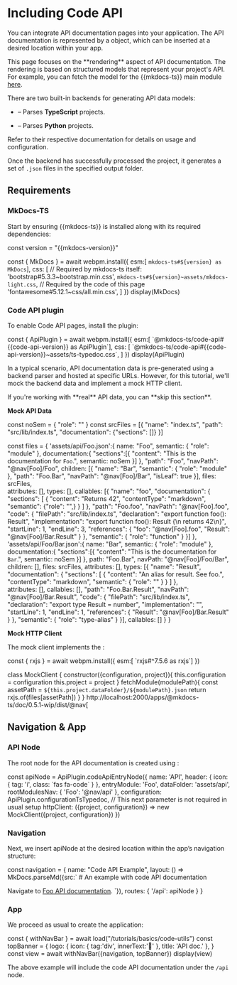 # Including Code API

You can integrate API documentation pages into your application.
The API documentation is represented by a <api-link target='Navigation'></api-link> object, 
which can be inserted at a desired location within your app.

<note level='warning' title="Important">
This page focuses on the **rendering** aspect of API documentation. The rendering is based on structured models that
represent your project's API.
For example, you can fetch the model for the {{mkdocs-ts}} main module
<a target="_blank" href="../assets/api/mkdocs-ts/MainModule.json">here</a>.

There are two built-in backends for generating API data models:

- **<api-link target="MkApiTypescript"></api-link>** – Parses **TypeScript** projects.

- **<api-link target="mkapi_python"></api-link>** – Parses **Python** projects.

Refer to their respective documentation for details on usage and configuration.

Once the backend has successfully processed the project, it generates a set of `.json` files in the specified 
output folder.


</note>

## Requirements

### MkDocs-TS

Start by ensuring {{mkdocs-ts}} is installed along with its required dependencies:

<js-cell>
const version = "{{mkdocs-version}}"

const { MkDocs } = await webpm.install({
    esm:[ `mkdocs-ts#${version} as MkDocs`],
    css: [
        // Required by mkdocs-ts itself:
        'bootstrap#5.3.3~bootstrap.min.css',
        `mkdocs-ts#${version}~assets/mkdocs-light.css`,
        // Required by the code of this page
        'fontawesome#5.12.1~css/all.min.css',
    ]
})
display(MkDocs)
</js-cell>

### Code API plugin

To enable Code API pages, install the <api-link target='CodeApi'></api-link> plugin:

<js-cell>
const { ApiPlugin } = await webpm.install({
    esm:[ `@mkdocs-ts/code-api#{{code-api-version}} as ApiPlugin`],
    css: [
        `@mkdocs-ts/code-api#{{code-api-version}}~assets/ts-typedoc.css`,
    ]
})
display(ApiPlugin)
</js-cell>


In a typical scenario, API documentation data is pre-generated using a backend parser and hosted at specific URLs.
However, for this tutorial, we'll mock the backend data and implement a mock HTTP client.

<note level="hint"> 
If you're working with **real** API data, you can **skip this section**.
</note>

<note level="abstract" title="Mock client" expandable="true" mode="stateful">

**Mock API Data**

<note level='abstract' title="Mock Data" expandable="true" mode="stateful">
<js-cell>
const noSem = { "role": "" }
const srcFiles = [{
    "name": "index.ts",
    "path": "src/lib/index.ts",
    "documentation": {"sections": []}
}]

const files = {
    'assets/api/Foo.json':{
        name: "Foo",
        semantic: { "role": "module" },
        documentation:{
            "sections":[{
                "content": "This is the documentation for `Foo`.",
                semantic: noSem
            }]
        },
        "path": "Foo",
        "navPath": "@nav[Foo]/Foo",
        children: [{
            "name": "Bar",
            "semantic": { "role": "module" },
            "path": "Foo.Bar",
            "navPath": "@nav[Foo]/Bar",
            "isLeaf": true
        }],
        files: srcFiles,       
        attributes: [],
        types: [],
        callables: [{
             "name": "foo",
             "documentation": {
                 "sections": [
                     {
                        "content": "Returns 42", "contentType": "markdown", "semantic": {"role": "",}
                      }
                ]
              },
             "path": "Foo.foo",
             "navPath": "@nav[Foo].foo",
             "code": {
                 "filePath": "src/lib/index.ts",
                 "declaration": "export function foo(): Result",
                 "implementation": "export function foo(): Result {\n    returns 42\n}",
                 "startLine": 1,
                 "endLine": 3,
                 "references": {
                     "foo": "@nav[Foo].foo",
                     "Result": "@nav[Foo]/Bar.Result"
                 }
             },
             "semantic": { "role": "function" }
        }]
    },
    'assets/api/Foo/Bar.json':{
            name: "Bar",
            semantic: { "role": "module" },
            documentation:{
                "sections":[{
                    "content": "This is the documentation for `Bar`.",
                    semantic: noSem
                }]
            },
            path: "Foo.Bar",
            navPath: "@nav[Foo]/Foo/Bar",
            children: [],
            files: srcFiles,
            attributes: [],
            types: [{
                 "name": "Result",
                 "documentation": {
                     "sections": [
                         {
                            "content": "An alias for result. See <mkapi-api-link nav='@nav[Foo].foo' semantic='function'>foo</mkapi-api-link>.",
                            "contentType": "markdown", 
                            "semantic": { "role": "" }
                         }
                    ]
                  },    
                 attributes: [],
                 callables: [],
                 "path": "Foo.Bar.Result",
                 "navPath": "@nav[Foo]/Bar.Result",
                 "code": {
                     "filePath": "src/lib/index.ts",
                     "declaration": "export type Result = number",
                     "implementation": "",
                     "startLine": 1,
                     "endLine": 1,
                     "references": {
                         "Result": "@nav[Foo]/Bar.Result"
                     }
                 },
                 "semantic": { "role": "type-alias" }
            }],
            callables: []
        }
}
</js-cell>
</note>

**Mock HTTP Client**

The mock client implements the <api-link target="HttpClientTrait"></api-link>:

<js-cell>
const { rxjs } = await webpm.install({
    esm:[ `rxjs#^7.5.6 as rxjs`]
})

class MockClient {
    constructor({configuration, project}){
        this.configuration = configuration
        this.project = project
    }
    fetchModule(modulePath){
        const assetPath = `${this.project.dataFolder}/${modulePath}.json`
        return rxjs.of(files[assetPath])
    }
}
</js-cell>
http://localhost:2000/apps/@mkdocs-ts/doc/0.5.1-wip/dist/@nav[
</note>

## Navigation & App

### API Node

The root node for the API documentation is created using
<api-link target="codeApiEntryNode"></api-link>:


<js-cell>
const apiNode = ApiPlugin.codeApiEntryNode({
    name: 'API',
    header: {
        icon: { tag: 'i', class: `fas fa-code` }
    },
    entryModule: 'Foo',
    dataFolder: 'assets/api',
    rootModulesNav: {
        'Foo': '@nav/api'
    },
    configuration: ApiPlugin.configurationTsTypedoc,
    // This next parameter is not required in usual setup
    httpClient: ({project, configuration}) => new MockClient({project, configuration}) 
})
</js-cell>

### Navigation


Next, we insert apiNode at the desired location within the app’s navigation structure:

<js-cell>
const navigation = {
    name: "Code API Example",
    layout: () => MkDocs.parseMd({src:`
# An example with code API documentation

Navigate to [Foo API documentation](@nav/api).
`}),
    routes: {
        '/api': apiNode
    }
}

</js-cell>

### App

We proceed as usual to create the application:

<js-cell cell-id="app">
const { withNavBar } = await load("/tutorials/basics/code-utils")
const topBanner = {
    logo: {
        icon: { tag:'div', innerText:'📜' },
        title: 'API doc.'
    },
}
const view = await withNavBar({navigation, topBanner})
display(view)
</js-cell>


<cell-output cell-id="app" full-screen="true" style="aspect-ratio: 1 / 1; min-height: 0px;">
</cell-output>


The above example will include the code API documentation under the `/api` node.
